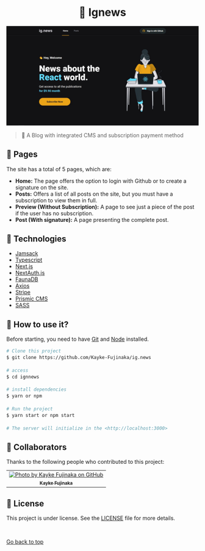 <h1 align="center">📰 Ignews</h1>

<img src="./public/images/img.png" alt="Image description">

> 🔎 A Blog with integrated CMS and subscription payment method

## 📁 Pages

The site has a total of 5 pages, which are:

- **Home:** The page offers the option to login with Github or to create a signature on the site.
- **Posts:** Offers a list of all posts on the site, but you must have a subscription to view them in full.
- **Preview (Without Subscription):** A page to see just a piece of the post if the user has no subscription.
- **Post (With signature):** A page presenting the complete post.
## 🚀 Technologies

- [Jamsack](https://jamstack.org/)
- [Typescript](https://www.typescriptlang.org/)
- [Next.js](https://nextjs.org/)
- [NextAuth.js](https://next-auth.js.org/)
- [FaunaDB](https://fauna.com/)
- [Axios](https://axios-http.com/ptbr/docs/intro)
- [Stripe](https://stripe.com/br)
- [Prismic CMS](https://prismic.io/)
- [SASS](https://sass-lang.com/)

## :closed_book: How to use it?

Before starting, you need to have [Git](https://git-scm.com) and [Node](https://nodejs.org/en/) installed.

```bash
# Clone this project
$ git clone https://github.com/Kayke-Fujinaka/ig.news

# access
$ cd ignnews

# install dependencies
$ yarn or npm

# Run the project
$ yarn start or npm start

# The server will initialize in the <http://localhost:3000>
```

## 🤝 Collaborators

Thanks to the following people who contributed to this project:

<table>
  <tr>
    <td align="center">
      <a href="#">
        <img src="https://avatars.githubusercontent.com/u/98772000?s=400&u=80de9af672be7f75cc7a546838552cf63d5b82fe&v=4" width="160px;" alt="Photo by Kayke Fujinaka on GitHub"/><br>
        <sub>
          <b>Kayke Fujinaka</b>
        </sub>
      </a>
    </all>
  </tr>
</table>

## 📝 License

This project is under license. See the [LICENSE](LICENSE.md) file for more details.

&#xa0;

<a href="#top">Go back to top</a>
